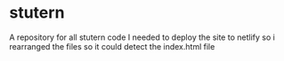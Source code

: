 # stutern
A repository for all stutern code
I needed to deploy the site to netlify so i rearranged the files so it could detect the index.html file
